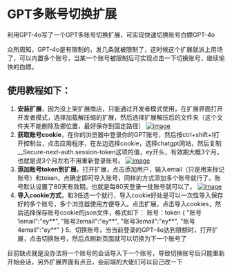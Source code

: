 

# GPT多账号切换扩展

利用GPT-4o写了一个GPT多账号切换扩展，可实现快速切换账号白嫖GPT-4o

众所周知，GPT-4o是有限制的，发几条就被限制了，这时候这个扩展就派上用场了，可以内置多个账号，当某一个账号被限制后可实现点击一下切换账号，继续愉快的白嫖。

## 使用教程如下：

1. **安装扩展**，因为没上架扩展商店，只能通过开发者模式使用，在扩展界面打开开发者模式，选择加载解压缩的扩展，然后选择扩展解压后的文件夹（这个文件夹不能删除及挪位置，最好保存到固定路径） [![image](https://camo.githubusercontent.com/c2c9797434dc871c044b7715441794898220e4531762289d55a96534577e23fa/68747470733a2f2f64642d7374617469632e6a642e636f6d2f6464696d67702f6a66732f7432303235303930322f353033342f34302f32323331342f3732393835302f36366137373234344636363030303031612f376261353836383837633830343761312e706e67)](https://camo.githubusercontent.com/c2c9797434dc871c044b7715441794898220e4531762289d55a96534577e23fa/68747470733a2f2f64642d7374617469632e6a642e636f6d2f6464696d67702f6a66732f7432303235303930322f353033342f34302f32323331342f3732393835302f36366137373234344636363030303031612f376261353836383837633830343761312e706e67)
2. **获取账号cookie**，在你的浏览器中登录你的GPT账号，然后按ctrl+shift+I打开控制台，点击应用程序，在左边选择cookie，选择chatgpt网站，然后复制__Secure-next-auth.session-token这项的值，ey开头，有效期大概3个月，也就是说3个月左右不用重新登录账号。 [![image](https://camo.githubusercontent.com/8a50e74f1a55cf6715efc90c1e622df315549157450c650f7260f8aded628c6a/68747470733a2f2f64642d7374617469632e6a642e636f6d2f6464696d67702f6a66732f7432303235303930322f3233343333382f33322f32343238382f323937373230372f36366137373934384635363935333664352f363039363362303630323437383335652e706e67)](https://camo.githubusercontent.com/8a50e74f1a55cf6715efc90c1e622df315549157450c650f7260f8aded628c6a/68747470733a2f2f64642d7374617469632e6a642e636f6d2f6464696d67702f6a66732f7432303235303930322f3233343333382f33322f32343238382f323937373230372f36366137373934384635363935333664352f363039363362303630323437383335652e706e67)
3. **添加账号token到扩展**，打开扩展，点击添加用户，输入email（只是用来标记账号）和token，点确定即可导入账号，同样的方式添加多个账号就行了。账号默认设置了80天有效期。也就是每80天登录一批账号就可以了。 [![image](https://camo.githubusercontent.com/66c8f79692d48cd1f6bbd79bbf195a88b6b09ffec215876d7106969d8542f94a/68747470733a2f2f64642d7374617469632e6a642e636f6d2f6464696d67702f6a66732f7432303235303930322f3232353732392f32352f32343231392f3234353934342f36366137376135634631313161333861642f303664653063656139396464636338362e706e67)](https://camo.githubusercontent.com/66c8f79692d48cd1f6bbd79bbf195a88b6b09ffec215876d7106969d8542f94a/68747470733a2f2f64642d7374617469632e6a642e636f6d2f6464696d67702f6a66732f7432303235303930322f3232353732392f32352f32343231392f3234353934342f36366137376135634631313161333861642f303664653063656139396464636338362e706e67)
4. **导入cookie方式**，和3任选一个就行，导入cookie好处是可以一次性导入保存好的多个账号，多个浏览器使用方便导入。点击扩展，点击导入cookies，然后选择保存账号cookie的json文件，格式如下： 账号：token { "账号1email":"ey**", "账号2email":"ey**", "账号3email":"ey**", "账号4email":"ey**" } 5、切换账号，当当前登录的GPT-4o达到限额时，打开扩展，点击切换账号，然后点刷新页面就可以切换为下一个账号了

目前缺点就是没办法将一个账号的会话导入下一个账号，导致切换账号后只能重新开始会话，另外扩展界面有点丑，会前端的大佬们可以自己改一下
